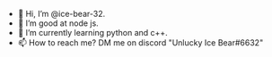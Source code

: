 - 👋 Hi, I’m @ice-bear-32.
- 👀 I’m good at node js.
- 🌱 I’m currently learning python and c++.
- 📫 How to reach me? DM me on discord "Unlucky Ice Bear#6632"

<!---
ice-bear-32/ice-bear-32 is a ✨ special ✨ repository because its `README.md` (this file) appears on your GitHub profile.
You can click the Preview link to take a look at your changes.
--->
